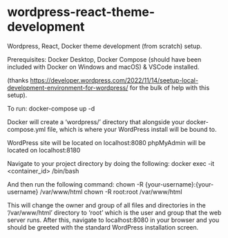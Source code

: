 # wordpress-react-theme-development
Wordpress, React, Docker theme development (from scratch) setup.

Prerequisites: Docker Desktop, Docker Compose (should have been included with Docker on Windows and macOS) & VSCode installed.

(thanks https://developer.wordpress.com/2022/11/14/seetup-local-development-environment-for-wordpress/ for the bulk of help with this setup).

To run: 
  docker-compose up -d

Docker will create a ‘wordpress/’ directory that alongside your docker-compose.yml file, which is where your WordPress install will be bound to. 

WordPress site will be located on localhost:8080
phpMyAdmin will be located on localhost:8180

Navigate to your project directory by doing the following: 
  docker exec -it <container_id> /bin/bash 

And then run the following command: 
  chown -R {your-username}:{your-username} /var/www/html 
  chown -R root:root /var/www/html

This will change the owner and group of all files and directories in the ‘/var/www/html’ directory to ‘root’ which is the user and group that the web server runs. 
After this, navigate to localhost:8080 in your browser and you should be greeted with the standard WordPress installation screen. 
